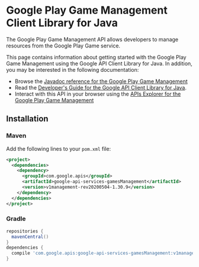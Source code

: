 # Google Play Game Management Client Library for Java

The Google Play Game Management API allows developers to manage resources from the Google
     Play Game service.

This page contains information about getting started with the Google Play Game Management
using the Google API Client Library for Java. In addition, you may be interested
in the following documentation:

* Browse the [Javadoc reference for the Google Play Game Management][javadoc]
* Read the [Developer's Guide for the Google API Client Library for Java][google-api-client].
* Interact with this API in your browser using the [APIs Explorer for the Google Play Game Management][api-explorer]

## Installation

### Maven

Add the following lines to your `pom.xml` file:

```xml
<project>
  <dependencies>
    <dependency>
      <groupId>com.google.apis</groupId>
      <artifactId>google-api-services-gamesManagement</artifactId>
      <version>v1management-rev20200504-1.30.9</version>
    </dependency>
  </dependencies>
</project>
```

### Gradle

```gradle
repositories {
  mavenCentral()
}
dependencies {
  compile 'com.google.apis:google-api-services-gamesManagement:v1management-rev20200504-1.30.9'
}
```

[javadoc]: https://googleapis.dev/java/google-api-services-gamesManagement/latest/index.html
[google-api-client]: https://github.com/googleapis/google-api-java-client/
[api-explorer]: https://developers.google.com/apis-explorer/#p/gamesManagement/v1/
